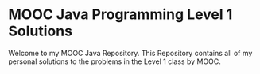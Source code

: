 # MOOC Java Programming Level 1 Solutions

Welcome to my MOOC Java Repository. This Repository contains all of my
personal solutions to the problems in the Level 1 class by MOOC.
